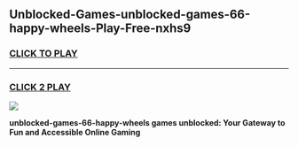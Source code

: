 
## Unblocked-Games-unblocked-games-66-happy-wheels-Play-Free-nxhs9
<h3>
<a href="https://premium76.site?title=unblocked-games-66-happy-wheels&ref=10A">CLICK TO PLAY</a></h3>
<hr>

<h3>
<a href="https://premium76.site?title=unblocked-games-66-happy-wheels&ref=10A">CLICK 2 PLAY</a>
  
</h3>

<a href="https://premium76.site?title=unblocked-games-66-happy-wheels&ref=10A"><img src="https://clearcache.store/games.png"></a>


**unblocked-games-66-happy-wheels games unblocked: Your Gateway to Fun and Accessible Online Gaming**
